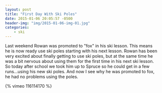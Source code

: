 ```yaml
---
layout: post
title: "First Day With Ski Poles"
date: 2015-01-06 20:05:57 -0500
header-img: "img/2015-01-06-img-01.jpg"
categories: 
    - ski
---
```

Last weekend Rowan was promoted to "fox" in his ski lesson. This means he is now ready use ski poles starting with his next lesson. Rowan has been very excited about finally getting to use ski poles, but at the same time he was a bit nervous about using them for the first time in his next ski lesson. So today after school we took him up to Spruce so he could get in a few runs...using his new ski poles. And now I see why he was promoted to fox, he had no problems using the poles.

{% vimeo 116114170 %}
